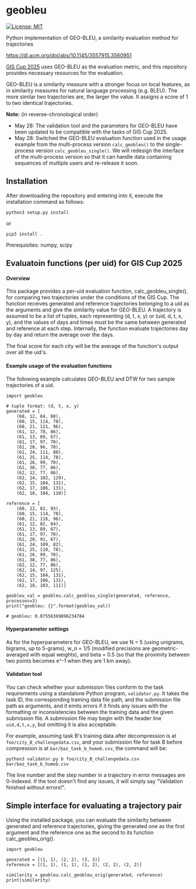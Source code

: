 # geobleu
[![License: MIT](https://img.shields.io/badge/License-MIT-yellow.svg)](https://opensource.org/licenses/MIT)

Python implementation of GEO-BLEU, a similarity evaluation method for trajectories

https://dl.acm.org/doi/abs/10.1145/3557915.3560951

[GIS Cup 2025](https://sigspatial2025.sigspatial.org/giscup/) uses GEO-BLEU as the evaluation metric, and this repository provides necessary resources for the evaluation.

GEO-BLEU is a similarity measure with a stronger focus on local features, as in similarity measures for natural language processing (e.g. BLEU). The more similar two trajectories are, the larger the value. It assigns a score of 1 to two identical trajectories.

**Note:** (in reverse-chronological order)

* May 28: The validation tool and the parameters for GEO-BLEU have been updated to be compatible with the tasks of GIS Cup 2025.
* May 28: Switched the GEO-BLEU evaluation function used in the usage example from the multi-process version `calc_geobleu()` to the single-process version `calc_geobleu_single()`. We will redesign the interface of the multi-process version so that it can handle data containing sequences of multiple users and re-release it soon.


## Installation
After downloading the repository and entering into it, execute the installation command as follows:
```
python3 setup.py install
```
or
```
pip3 install .
```

Prerequisites: numpy, scipy

## Evaluatoin functions (per uid) for GIS Cup 2025
#### Overview
This package provides a per-uid evaluation function, calc_geobleu_single(), for comparing two trajectories under the conditions of the GIS Cup. The function receives generated and reference trajectories belonging to a uid as the arguments and give the similarity value for GEO-BLEU. A trajectory is assumed to be a list of tuples, each representing (d, t, x, y) or (uid, d, t, x, y), and the values of days and times must be the same between generated and reference at each step. Internally, the function evaluate trajectories day by day and return the average over the days.

The final score for each city will be the average of the function's output over all the uid's.

#### Example usage of the evaluation functions
The following example calculates GEO-BLEU and DTW for two sample trajectories of a uid.
```
import geobleu

# tuple format: (d, t, x, y)
generated = [
    (60, 12, 84, 88),
    (60, 15, 114, 78),
    (60, 21, 121, 96),
    (61, 12, 78, 86),
    (61, 13, 89, 67),
    (61, 17, 97, 70),
    (61, 20, 96, 70),
    (61, 24, 111, 80),
    (61, 25, 114, 78),
    (61, 26, 99, 70),
    (61, 38, 77, 86),
    (62, 12, 77, 86),
    (62, 14, 102, 129),
    (62, 15, 104, 131),
    (62, 17, 106, 131),
    (62, 18, 104, 110)]

reference = [
    (60, 12, 82, 93),
    (60, 15, 114, 78),
    (60, 21, 116, 96),
    (61, 12, 82, 84),
    (61, 13, 89, 67),
    (61, 17, 97, 70),
    (61, 20, 91, 67),
    (61, 24, 109, 82),
    (61, 25, 110, 78),
    (61, 26, 99, 70),
    (61, 38, 77, 86),
    (62, 12, 77, 86),
    (62, 14, 97, 125),
    (62, 15, 104, 131),
    (62, 17, 106, 131),
    (62, 18, 103, 111)]

geobleu_val = geobleu.calc_geobleu_single(generated, reference, processes=3)
print("geobleu: {}".format(geobleu_val))

# geobleu: 0.07556369896234784
```

#### Hyperparameter settings
As for the hyperparameters for GEO-BLEU, we use N = 5 (using unigrams, bigrams, up to 5-grams), w_n = 1/5 (modified precisions are geometric-averaged with equal weights), and beta = 0.5 (so that the proximity between two points becomes e^-1 when they are 1 km away).

#### Validation tool
You can check whether your submission files conform to the task requirements using a standalone Python program, `validator.py`. It takes the task ID, the corresponding training data file path, and the submission file path as arguments, and it emits errors if it finds any issues with the formatting or inconsistencies between the training data and the given submission file. A submission file may begin with the header line `uid,d,t,x,y`, but omitting it is also acceptable.

For example, assuming task B's training data after decompression is at `foo/city_B_challengedata.csv`, and your submission file for task B before compression is at `bar/baz_task_b_humob.csv`, the command will be:
```
python3 validator.py b foo/city_B_challengedata.csv bar/baz_task_b_humob.csv
```

The line number and the step number in a trajectory in error messages are 0-indexed. If the tool doesn't find any issues, it will simply say "Validation finished without errors!".

## Simple interface for evaluating a trajectory pair
Using the installed package, you can evaluate the similarity between generated and reference trajectories, giving the generated one as the first argument and the reference one as the second to its function calc_geobleu_orig().
```
import geobleu

generated = [(1, 1), (2, 2), (3, 3)]
reference = [(1, 1), (1, 1), (1, 2), (2, 2), (2, 2)]

similarity = geobleu.calc_geobleu_orig(generated, reference)
print(similarity)
```

